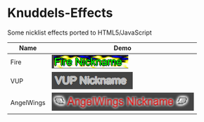 # Knuddels-Effects
Some nicklist effects ported to HTML5/JavaScript

|Name|Demo|
|----|----|
|Fire|![image](https://github.com/Bizarrus/Knuddels-Effects/blob/main/screenshots/FireEffect.png?raw=true)|
|VUP|![image](https://github.com/Bizarrus/Knuddels-Effects/blob/main/screenshots/VUPEffect.png?raw=true)|
|AngelWings|![image](https://github.com/Bizarrus/Knuddels-Effects/blob/main/screenshots/AngelWingsEffect.png?raw=true)|
